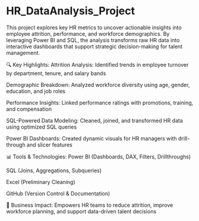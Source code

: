# HR_DataAnalysis_Project
This project explores key HR metrics to uncover actionable insights into employee attrition, performance, and workforce demographics. By leveraging Power BI and SQL, the analysis transforms raw HR data into interactive dashboards that support strategic decision-making for talent management.


🔍 Key Highlights:
Attrition Analysis: Identified trends in employee turnover by department, tenure, and salary bands

Demographic Breakdown: Analyzed workforce diversity using age, gender, education, and job roles

Performance Insights: Linked performance ratings with promotions, training, and compensation

SQL-Powered Data Modeling: Cleaned, joined, and transformed HR data using optimized SQL queries

Power BI Dashboards: Created dynamic visuals for HR managers with drill-through and slicer features

📊 Tools & Technologies:
Power BI (Dashboards, DAX, Filters, Drillthroughs)

SQL (Joins, Aggregations, Subqueries)

Excel (Preliminary Cleaning)

GitHub (Version Control & Documentation)

🚀 Business Impact:
Empowers HR teams to reduce attrition, improve workforce planning, and support data-driven talent decisions
